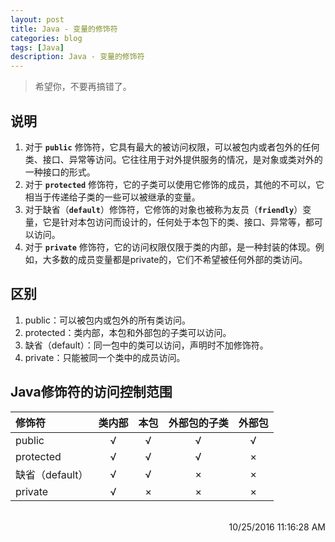 ```yaml
---
layout: post
title: Java - 变量的修饰符
categories: blog
tags: [Java]
description: Java - 变量的修饰符
---
```


> 希望你，不要再搞错了。

## 说明 ##

1. 对于 **`public`** 修饰符，它具有最大的被访问权限，可以被包内或者包外的任何类、接口、异常等访问。它往往用于对外提供服务的情况，是对象或类对外的一种接口的形式。
1. 对于 **`protected`** 修饰符，它的子类可以使用它修饰的成员，其他的不可以，它相当于传递给子类的一些可以被继承的变量。
1. 对于缺省（**`default`**）修饰符，它修饰的对象也被称为友员（**`friendly`**）变量，它是针对本包访问而设计的，任何处于本包下的类、接口、异常等，都可以访问。
1. 对于 **`private`** 修饰符，它的访问权限仅限于类的内部，是一种封装的体现。例如，大多数的成员变量都是private的，它们不希望被任何外部的类访问。

## 区别 ##

1. public：可以被包内或包外的所有类访问。
1. protected：类内部，本包和外部包的子类可以访问。
1. 缺省（default）：同一包中的类可以访问，声明时不加修饰符。
1. private：只能被同一个类中的成员访问。

## Java修饰符的访问控制范围 ##

修饰符 | 类内部 | 本包 | 外部包的子类 | 外部包
:--- | :---: | :---: | :---: | :---:
public | √ | √ | √ | √
protected | √ | √ | √ | ×
缺省（default） | √ | √ | × | ×
private | √ | × | × | ×

<br/>

<div align="right">10/25/2016 11:16:28 AM </div>